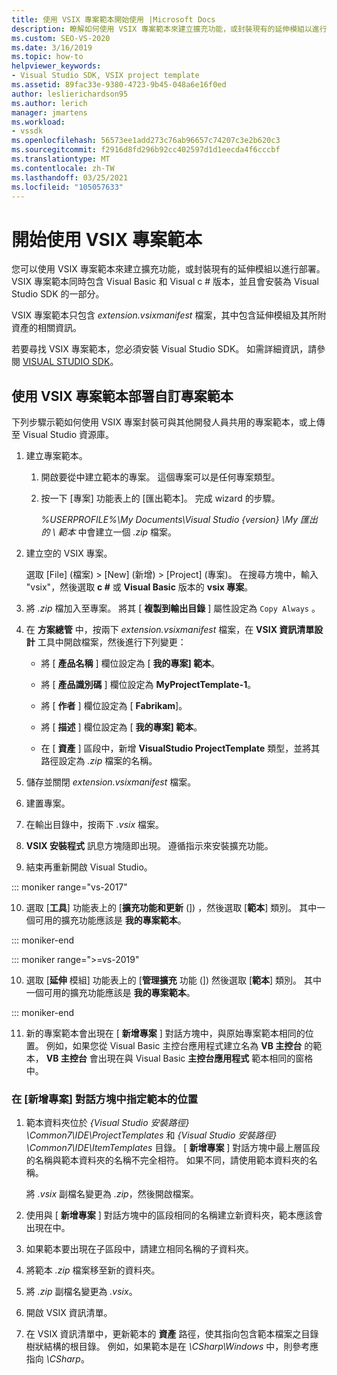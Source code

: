 ```yaml
---
title: 使用 VSIX 專案範本開始使用 |Microsoft Docs
description: 瞭解如何使用 VSIX 專案範本來建立擴充功能，或封裝現有的延伸模組以進行部署。
ms.custom: SEO-VS-2020
ms.date: 3/16/2019
ms.topic: how-to
helpviewer_keywords:
- Visual Studio SDK, VSIX project template
ms.assetid: 89fac33e-9380-4723-9b45-048a6e16f0ed
author: leslierichardson95
ms.author: lerich
manager: jmartens
ms.workload:
- vssdk
ms.openlocfilehash: 56573ee1add273c76ab96657c74207c3e2b620c3
ms.sourcegitcommit: f2916d8fd296b92cc402597d1d1eecda4f6cccbf
ms.translationtype: MT
ms.contentlocale: zh-TW
ms.lasthandoff: 03/25/2021
ms.locfileid: "105057633"
---
```

# <a name="get-started-with-the-vsix-project-template"></a>開始使用 VSIX 專案範本

您可以使用 VSIX 專案範本來建立擴充功能，或封裝現有的延伸模組以進行部署。 VSIX 專案範本同時包含 Visual Basic 和 Visual c # 版本，並且會安裝為 Visual Studio SDK 的一部分。

 VSIX 專案範本只包含 *extension.vsixmanifest* 檔案，其中包含延伸模組及其所附資產的相關資訊。

 若要尋找 VSIX 專案範本，您必須安裝 Visual Studio SDK。 如需詳細資訊，請參閱 [VISUAL STUDIO SDK](../extensibility/visual-studio-sdk.md)。

## <a name="deploy-a-custom-project-template-using-the-vsix-project-template"></a>使用 VSIX 專案範本部署自訂專案範本

 下列步驟示範如何使用 VSIX 專案封裝可與其他開發人員共用的專案範本，或上傳至 Visual Studio 資源庫。

1. 建立專案範本。

    1. 開啟要從中建立範本的專案。 這個專案可以是任何專案類型。

    2. 按一下 [專案] 功能表上的 [匯出範本]。 完成 wizard 的步驟。

         *%USERPROFILE%\My Documents\Visual Studio {version} \My 匯出的 \\ 範本* 中會建立一個 *.zip* 檔案。

2. 建立空的 VSIX 專案。

     選取 [File] \(檔案\) >  [New] \(新增\) >  [Project] \(專案\)。 在搜尋方塊中，輸入 "vsix"，然後選取 **c #** 或 **Visual Basic** 版本的 **vsix 專案**。

3. 將 *.zip* 檔加入至專案。 將其 [ **複製到輸出目錄** ] 屬性設定為 `Copy Always` 。

4. 在 **方案總管** 中，按兩下 *extension.vsixmanifest* 檔案，在 **VSIX 資訊清單設計** 工具中開啟檔案，然後進行下列變更：

    - 將 [ **產品名稱** ] 欄位設定為 [ **我的專案] 範本**。

    - 將 [ **產品識別碼** ] 欄位設定為 **MyProjectTemplate-1**。

    - 將 [ **作者** ] 欄位設定為 [ **Fabrikam**]。

    - 將 [ **描述** ] 欄位設定為 [ **我的專案] 範本**。

    - 在 [ **資產** ] 區段中，新增 **VisualStudio ProjectTemplate** 類型，並將其路徑設定為 *.zip* 檔案的名稱。

5. 儲存並關閉 *extension.vsixmanifest* 檔案。

6. 建置專案。

7. 在輸出目錄中，按兩下 *.vsix* 檔案。

8. **VSIX 安裝程式** 訊息方塊隨即出現。 遵循指示來安裝擴充功能。

9. 結束再重新開啟 Visual Studio。

::: moniker range="vs-2017"

10. 選取 [**工具**] 功能表上的 [**擴充功能和更新** (]) ，然後選取 [**範本**] 類別。 其中一個可用的擴充功能應該是 **我的專案範本**。

::: moniker-end

::: moniker range=">=vs-2019"

10. 選取 [**延伸** 模組] 功能表上的 [**管理擴充** 功能 (]) 然後選取 [**範本**] 類別。 其中一個可用的擴充功能應該是 **我的專案範本**。

::: moniker-end

11. 新的專案範本會出現在 [ **新增專案** ] 對話方塊中，與原始專案範本相同的位置。 例如，如果您從 Visual Basic 主控台應用程式建立名為 **VB 主控台** 的範本， **VB 主控台** 會出現在與 Visual Basic **主控台應用程式** 範本相同的窗格中。

### <a name="to-specify-the-location-of-the-template-in-the-new-project-dialog-box"></a>在 [新增專案] 對話方塊中指定範本的位置

1. 範本資料夾位於 *{Visual Studio 安裝路徑} \Common7\IDE\ProjectTemplates* 和 *{Visual Studio 安裝路徑} \Common7\IDE\ItemTemplates* 目錄。 [ **新增專案** ] 對話方塊中最上層區段的名稱與範本資料夾的名稱不完全相符。 如果不同，請使用範本資料夾的名稱。

    將 *.vsix* 副檔名變更為 *.zip*，然後開啟檔案。

2. 使用與 [ **新增專案** ] 對話方塊中的區段相同的名稱建立新資料夾，範本應該會出現在中。

3. 如果範本要出現在子區段中，請建立相同名稱的子資料夾。

4. 將範本 *.zip* 檔案移至新的資料夾。

5. 將 *.zip* 副檔名變更為 *.vsix*。

6. 開啟 VSIX 資訊清單。

7. 在 VSIX 資訊清單中，更新範本的 **資產** 路徑，使其指向包含範本檔案之目錄樹狀結構的根目錄。 例如，如果範本是在 *\CSharp\Windows* 中，則參考應指向 *\CSharp*。
